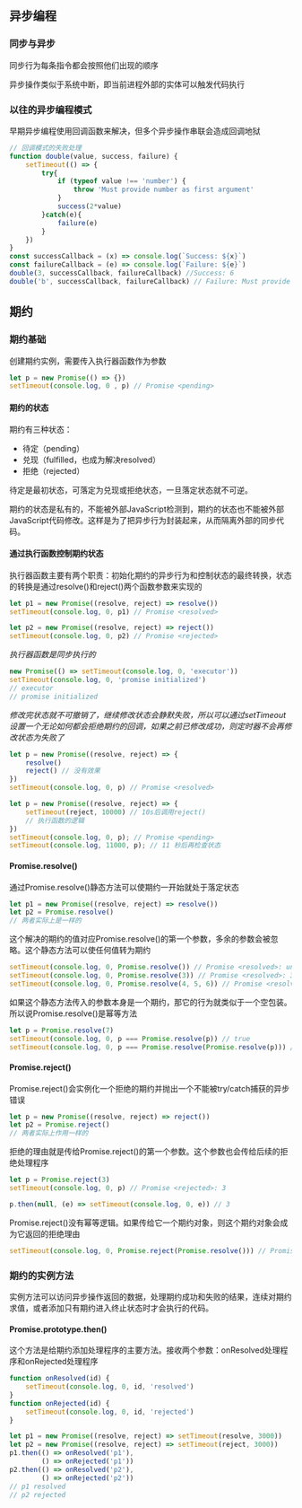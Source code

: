 ## 异步编程

### 同步与异步

同步行为每条指令都会按照他们出现的顺序

异步操作类似于系统中断，即当前进程外部的实体可以触发代码执行

### 以往的异步编程模式

早期异步编程使用回调函数来解决，但多个异步操作串联会造成回调地狱

```js
// 回调模式的失败处理
function double(value, success, failure) {
	setTimeout(() => {
		try{
			if (typeof value !== 'number') {
                throw 'Must provide number as first argument'
            }
            success(2*value)
		}catch(e){
            failure(e)
        }
	})
}
const successCallback = (x) => console.log(`Success: ${x}`)
const failureCallback = (e) => console.log(`Failure: ${e}`)
double(3, successCallback, failureCallback) //Success: 6
double('b', successCallback, failureCallback) // Failure: Must provide number as first argument
```

## 期约

### 期约基础

创建期约实例，需要传入执行器函数作为参数

```js
let p = new Promise(() => {})
setTimeout(console.log, 0 , p) // Promise <pending> 
```

#### 期约的状态

期约有三种状态：

- 待定（pending）
- 兑现（fulfilled，也成为解决resolved）
- 拒绝（rejected）

待定是最初状态，可落定为兑现或拒绝状态，一旦落定状态就不可逆。  

期约的状态是私有的，不能被外部JavaScript检测到，期约的状态也不能被外部JavaScript代码修改。这样是为了把异步行为封装起来，从而隔离外部的同步代码。  

#### 通过执行函数控制期约状态

执行器函数主要有两个职责：初始化期约的异步行为和控制状态的最终转换，状态的转换是通过resolve()和reject()两个函数参数来实现的

```js
let p1 = new Promise((resolve, reject) => resolve())
setTimeout(console.log, 0, p1) // Promise <resolved>

let p2 = new Promise((resolve, reject) => reject())
setTimeout(console.log, 0, p2) // Promise <rejected>
```

*执行器函数是同步执行的*

```js
new Promise(() => setTimeout(console.log, 0, 'executor'))
setTimeout(console.log, 0, 'promise initialized')
// executor
// promise initialized
```

*修改完状态就不可撤销了，继续修改状态会静默失败，所以可以通过setTimeout设置一个无论如何都会拒绝期约的回调，如果之前已修改成功，则定时器不会再修改状态为失败了*

```js
let p = new Promise((resolve, reject) => {
	resolve()
	reject() // 没有效果
})
setTimeout(console.log, 0, p) // Promise <resolved>

let p = new Promise((resolve, reject) => {
    setTimeout(reject, 10000) // 10s后调用reject()
    // 执行函数的逻辑
})
setTimeout(console.log, 0, p); // Promise <pending> 
setTimeout(console.log, 11000, p); // 11 秒后再检查状态
```

#### Promise.resolve()

通过Promise.resolve()静态方法可以使期约一开始就处于落定状态

```js
let p1 = new Promise((resolve, reject) => resolve())
let p2 = Promise.resolve()
// 两者实际上是一样的
```

这个解决的期约的值对应Promise.resolve()的第一个参数，多余的参数会被忽略。这个静态方法可以使任何值转为期约

```js
setTimeout(console.log, 0, Promise.resolve()) // Promise <resolved>: undefined
setTimeout(console.log, 0, Promise.resolve(3)) // Promise <resolved>: 3
setTimeout(console.log, 0, Promise.resolve(4, 5, 6)) // Promise <resolved>: 4
```

如果这个静态方法传入的参数本身是一个期约，那它的行为就类似于一个空包装。所以说Promise.resolve()是幂等方法

```js
let p = Promise.resolve(7)
setTimeout(console.log, 0, p === Promise.resolve(p)) // true
setTimeout(console.log, 0, p === Promise.resolve(Promise.resolve(p))) // true 
```

#### Promise.reject()

Promise.reject()会实例化一个拒绝的期约并抛出一个不能被try/catch捕获的异步错误

```js
let p = new Promise((resolve, reject) => reject())
let p2 = Promise.reject()
// 两者实际上作用一样的
```

拒绝的理由就是传给Promise.reject()的第一个参数。这个参数也会传给后续的拒绝处理程序

```js
let p = Promise.reject(3)
setTimeout(console.log, 0, p) // Promise <rejected>: 3

p.then(null, (e) => setTimeout(console.log, 0, e)) // 3
```

Promise.reject()没有幂等逻辑。如果传给它一个期约对象，则这个期约对象会成为它返回的拒绝理由

```js
setTimeout(console.log, 0, Promise.reject(Promise.resolve())) // Promise <rejected>: Promise <resolved>
```

### 期约的实例方法

实例方法可以访问异步操作返回的数据，处理期约成功和失败的结果，连续对期约求值，或者添加只有期约进入终止状态时才会执行的代码。

#### Promise.prototype.then()

这个方法是给期约添加处理程序的主要方法。接收两个参数：onResolved处理程序和onRejected处理程序

```js
function onResolved(id) {
	setTimeout(console.log, 0, id, 'resolved')
}
function onRejected(id) {
	setTimeout(console.log, 0, id, 'rejected')
}

let p1 = new Promise((resolve, reject) => setTimeout(resolve, 3000))
let p2 = new Promise((resolve, reject) => setTimeout(reject, 3000))
p1.then(() => onResolved('p1'),
        () => onRejected('p1'))
p2.then(() => onResolved('p2'),
        () => onRejected('p2'))
// p1 resolved
// p2 rejected
```

